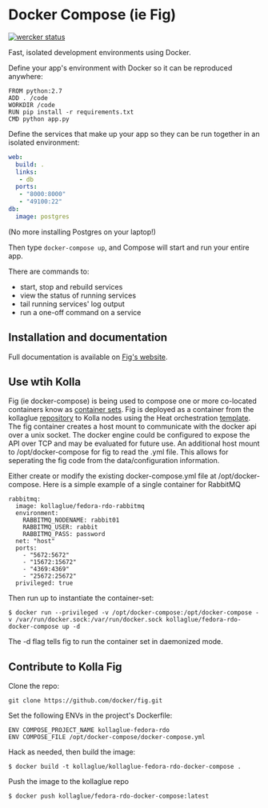 Docker Compose (ie Fig)
=======================

[![wercker status](https://app.wercker.com/status/d5dbac3907301c3d5ce735e2d5e95a5b/s/master "wercker status")](https://app.wercker.com/project/bykey/d5dbac3907301c3d5ce735e2d5e95a5b)

Fast, isolated development environments using Docker.

Define your app's environment with Docker so it can be reproduced anywhere:

    FROM python:2.7
    ADD . /code
    WORKDIR /code
    RUN pip install -r requirements.txt
    CMD python app.py

Define the services that make up your app so they can be run together in an isolated environment:

```yaml
web:
  build: .
  links:
   - db
  ports:
   - "8000:8000"
   - "49100:22"
db:
  image: postgres
```

(No more installing Postgres on your laptop!)

Then type `docker-compose up`, and Compose will start and run your entire app.

There are commands to:

 - start, stop and rebuild services
 - view the status of running services
 - tail running services' log output
 - run a one-off command on a service

Installation and documentation
------------------------------

Full documentation is available on [Fig's website](http://www.fig.sh/).

Use wtih Kolla
--------------

Fig (ie docker-compose) is being used to compose one or more co-located
containers know as [container sets][]. Fig is deployed as a container from the
kollaglue [repository][] to Kolla nodes using the Heat orchestration [template].
The fig container creates a host mount to communicate with the docker api over
a unix socket. The docker engine could be configured to expose the API over TCP
and may be evaluated for future use. An additional host mount to
/opt/docker-compose for fig to read the .yml file. This allows for seperating
the fig code from the data/configuration information.

Either create or modify the existing docker-compose.yml file at
/opt/docker-compose. Here is a simple example of a single container for
RabbitMQ

```
rabbitmq:
  image: kollaglue/fedora-rdo-rabbitmq
  environment:
    RABBITMQ_NODENAME: rabbit01
    RABBITMQ_USER: rabbit
    RABBITMQ_PASS: password
  net: "host"
  ports:
    - "5672:5672"
    - "15672:15672"
    - "4369:4369"
    - "25672:25672"
  privileged: true
```

Then run up to instantiate the container-set:
```
$ docker run --privileged -v /opt/docker-compose:/opt/docker-compose -v /var/run/docker.sock:/var/run/docker.sock kollaglue/fedora-rdo-docker-compose up -d
```
The -d flag tells fig to run the container set in daemonized mode.

[container sets]: https://github.com/stackforge/kolla/blob/master/specs/containerize-openstack.rst
[template]: https://github.com/stackforge/kolla/tree/master/devenv
[repository]: https://registry.hub.docker.com/u/kollaglue/fedora-rdo-docker-compose/

Contribute to Kolla Fig
-----------------------

Clone the repo:
```
git clone https://github.com/docker/fig.git
```
Set the following ENVs in the project's Dockerfile:
```
ENV COMPOSE_PROJECT_NAME kollaglue-fedora-rdo
ENV COMPOSE_FILE /opt/docker-compose/docker-compose.yml
```
Hack as needed, then build the image:
```
$ docker build -t kollaglue/kollaglue-fedora-rdo-docker-compose .
```
Push the image to the kollaglue repo
```
$ docker push kollaglue/fedora-rdo-docker-compose:latest
```
